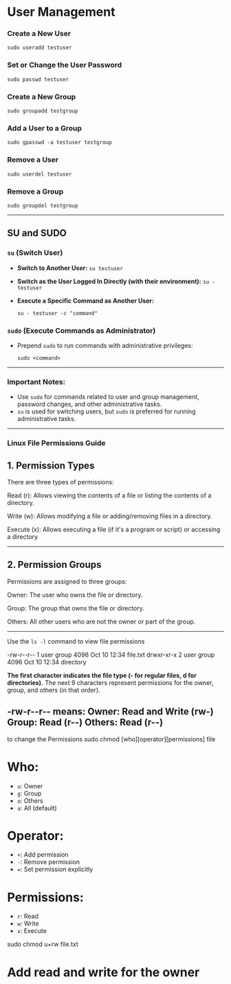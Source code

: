 # User Management

### Create a New User

 `sudo useradd testuser`

### Set or Change the User Password

`sudo passwd testuser`

### Create a New Group

`sudo groupadd testgroup`

### Add a User to a Group

`sudo gpasswd -a testuser testgroup`

### Remove a User

`sudo userdel testuser`

### Remove a Group

`sudo groupdel testgroup`

---

## SU and SUDO

### `su` (Switch User)

- **Switch to Another User:**
  `su testuser`

- **Switch as the User Logged In Directly (with their environment):**
  `su - testuser`

- **Execute a Specific Command as Another User:**

  `su - testuser -c "command"`

### `sudo` (Execute Commands as Administrator)

- Prepend `sudo` to run commands with administrative privileges:

  `sudo <command>`

---

### Important Notes:

- Use `sudo` for commands related to user and group management, password changes, and other administrative tasks.
- `su` is used for switching users, but `sudo` is preferred for running administrative tasks.

-------

### Linux File Permissions Guide 

## 1. Permission Types

There are three types of permissions:

Read (r): Allows viewing the contents of a file or listing the contents of a directory.

Write (w): Allows modifying a file or adding/removing files in a directory.

Execute (x): Allows executing a file (if it's a program or script) or accessing a directory


---

## 2. Permission Groups

Permissions are assigned to three groups:

Owner: The user who owns the file or directory.

Group: The group that owns the file or directory.

Others: All other users who are not the owner or part of the group.


---

Use the `ls -l` command to view file permissions

-rw-r--r-- 1 user group 4096 Oct 10 12:34 file.txt
drwxr-xr-x 2 user group 4096 Oct 10 12:34 directory

**The first character indicates the file type (- for regular files, d for directories).**
The next 9 characters represent permissions for the owner, group, and others (in that order).

-rw-r--r-- means:
Owner: Read and Write (rw-)
Group: Read (r--)
Others: Read (r--)
---

to change the Permissions
sudo chmod [who][operator][permissions] file

# Who:
- `u`: Owner
- `g`: Group
- `o`: Others
- `a`: All (default)

# Operator:
- `+`: Add permission
- `-`: Remove permission
- `=`: Set permission explicitly

# Permissions:
- `r`: Read
- `w`: Write
- `x`: Execute

sudo chmod u+rw file.txt         
# Add read and write for the owner
